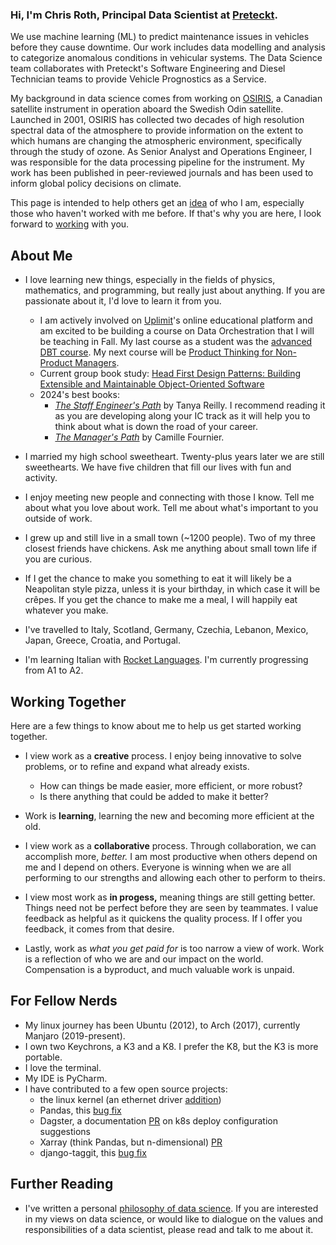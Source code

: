 ### Hi, I'm Chris Roth, Principal Data Scientist at [Preteckt](https://www.preteckt.com).

We use machine learning (ML) to predict maintenance issues in vehicles before they cause downtime. Our work includes data modelling and analysis to categorize anomalous conditions in vehicular systems. The Data Science team collaborates with Preteckt's Software Engineering and Diesel Technician teams to provide Vehicle Prognostics as a Service.

My background in data science comes from working on [OSIRIS](https://research-groups.usask.ca/osiris), a Canadian satellite instrument in operation aboard the Swedish Odin satellite. Launched in 2001, OSIRIS has collected two decades of high resolution spectral data of the atmosphere to provide information on the extent to which humans are changing the atmospheric environment, specifically through the study of ozone. As Senior Analyst and Operations Engineer, I was responsible for the data processing pipeline for the instrument. My work has been published in peer-reviewed journals and has been used to inform global policy decisions on climate.

This page is intended to help others get an [idea](#about-me) of who I am, especially those who haven't worked with me before. If that's why you are here, I look forward to [working](#working-together) with you.

## About Me

* I love learning new things, especially in the fields of physics, mathematics, and programming, but really just about anything.
If you are passionate about it, I'd love to learn it from you.
  * I am actively involved on [Uplimit](https://uplimit.com/)'s online educational platform and am excited to be building a course on Data Orchestration that I will be teaching in Fall. My last course as a student was the [advanced DBT course](https://uplimit.com/course/advanced-dbt/v2). My next course will be [Product Thinking for Non-Product Managers](https://uplimit.com/course/product-thinking/v2/dashboard).
  * Current group book study: [Head First Design Patterns: Building Extensible and Maintainable Object-Oriented Software](https://www.oreilly.com/library/view/head-first-design/9781492077992/)
  * 2024's best books:
    * [*The Staff Engineer's Path*](https://www.oreilly.com/library/view/the-staff-engineers/9781098118723/) by Tanya Reilly. I recommend reading it as you are developing along your IC track as it will help you to think about what is down the road of your career.
    * [*The Manager's Path*](https://www.oreilly.com/library/view/the-managers-path/9781491973882/) by Camille Fournier.
  
* I married my high school sweetheart. Twenty-plus years later we are still sweethearts. We have five children that fill our lives with fun and activity.

* I enjoy meeting new people and connecting with those I know. Tell me about what you love about work. Tell me about what's important to you outside of work.

* I grew up and still live in a small town (~1200 people). Two of my three closest friends have chickens. Ask me anything about small town life if you are curious.

* If I get the chance to make you something to eat it will likely be a Neapolitan style pizza, unless it is your birthday, in which case it will be crêpes. If you get the chance to make me a meal, I will happily eat whatever you make.

* I've travelled to Italy, Scotland, Germany, Czechia, Lebanon, Mexico, Japan, Greece, Croatia, and Portugal.

* I'm learning Italian with [Rocket Languages](https://app.rocketlanguages.com/). I'm currently progressing from A1 to A2.

## Working Together

Here are a few things to know about me to help us get started working together.

* I view work as a **creative** process. I enjoy being innovative to solve problems, or to refine and expand what already exists.
  * How can things be made easier, more efficient, or more robust?
  * Is there anything that could be added to make it better?

* Work is **learning**, learning the new and becoming more efficient at the old.

* I view work as a **collaborative** process. Through collaboration, we can accomplish more, *better.*
I am most productive when others depend on me and I depend on others. Everyone is winning when we are all performing to our strengths and allowing each other to perform to theirs.

* I view most work as **in progess,** meaning things are still getting better. Things need not be perfect before they are seen by teammates. I value feedback as helpful as it quickens the quality process. If I offer you feedback, it comes from that desire.

* Lastly, work as _what you get paid for_ is too narrow a view of work. Work is a reflection of who we are and our impact on the world. Compensation is a byproduct, and much valuable work is unpaid.

## For Fellow Nerds

* My linux journey has been Ubuntu (2012), to Arch (2017), currently Manjaro (2019-present).
* I own two Keychrons, a K3 and a K8. I prefer the K8, but the K3 is more portable.
* I love the terminal.
* My IDE is PyCharm.
* I have contributed to a few open source projects:
  * the linux kernel (an ethernet driver [addition](https://marc.info/?l=linux-kernel&w=2&r=1&s=chris.roth%40usask.ca&q=b))
  * Pandas, this [bug fix](https://github.com/pandas-dev/pandas/pull/50876)
  * Dagster, a documentation [PR](https://github.com/dagster-io/dagster/pull/20815) on k8s deploy configuration suggestions
  * Xarray (think Pandas, but n-dimensional) [PR](https://github.com/pydata/xarray/pull/1869)
  * django-taggit, this [bug fix](https://github.com/jazzband/django-taggit/pull/712)

## Further Reading

* I've written a personal [philosophy of data science](https://github.com/czroth/philosophy-of-data-science). If you are interested in my views on data science, or would like to dialogue on the values and responsibilities of a data scientist, please read and talk to me about it.
